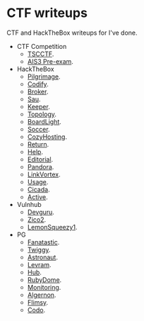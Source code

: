 # CTF writeups
CTF and HackTheBox writeups for I've done.

- CTF Competition
  -  [TSCCTF](TSCCTF/README.md).
  -  [AIS3 Pre-exam](AIS3_pre_examREADME.md).
- HackTheBox
  - [Pilgrimage](machine/Pilgrimage/README.md).  
  - [Codify](machine/Codify/README.md).
  - [Broker](machine/Broker/README.md).
  - [Sau](machine/Sau/README.md).
  - [Keeper](machine/Keeper/README.md).
  - [Topology](machine/Topology/README.md).
  - [BoardLight](machine/BoardLight/README.md).
  - [Soccer](machine/Soccer/README.md).
  - [CozyHosting](machine/CozyHosting/README.md).
  - [Return](machine/Return/README.md).
  - [Help](machine/Help/README.md).
  - [Editorial](machine/Editorial/README.md).
  - [Pandora](machine/Pandora/README.md).
  - [LinkVortex](machine/LinkVortex/README.md).
  - [Usage](machine/Usage/README.md).
  - [Cicada](machine/Cicada/README.md).
  - [Active](machine/Active/README.md).
- Vulnhub
  - [Devguru](machine/Devguru/README.md).
  - [Zico2](machine/Zico2/README.md).
  - [LemonSqueezy1](machine/LemonSqueezy1/README.md).
- PG
  - [Fanatastic](machine/Fanatastic/README.md).
  - [Twiggy](machine/Twiggy/README.md).
  - [Astronaut](machine/Astronaut/README.md).
  - [Levram](machine/Levram/README.md).
  - [Hub](machine/Hub/README.md).
  - [RubyDome](machine/RubyDome/README.md).
  - [Monitoring](machine/Monitoring/README.md).
  - [Algernon](machine/Algernon/README.md).
  - [Flimsy](machine/Flimsy/README.md).
  - [Codo](machine/Codo/README.md).



